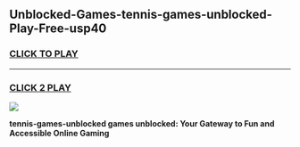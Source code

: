 
## Unblocked-Games-tennis-games-unblocked-Play-Free-usp40
<h3>
<a href="https://premium76.site?title=tennis-games-unblocked&ref=09A">CLICK TO PLAY</a></h3>
<hr>

<h3>
<a href="https://premium76.site?title=tennis-games-unblocked&ref=09A">CLICK 2 PLAY</a>
  
</h3>

<a href="https://premium76.site?title=tennis-games-unblocked&ref=09A"><img src="https://clearcache.store/games.png"></a>


**tennis-games-unblocked games unblocked: Your Gateway to Fun and Accessible Online Gaming**

